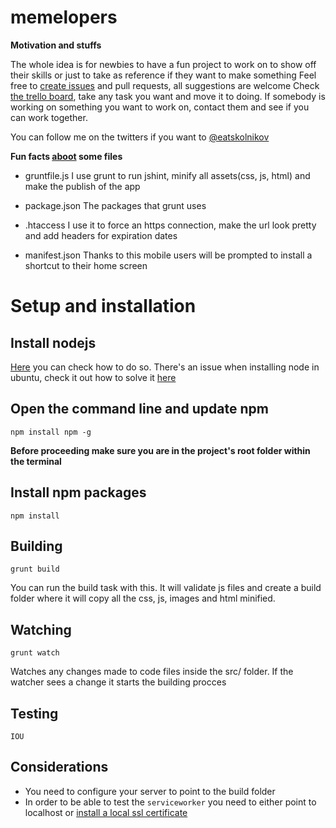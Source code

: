 # memelopers

**Motivation and stuffs**

The whole idea is for newbies to have a fun project to work on to show off their skills or just to take as reference if they want to make something
Feel free to [create issues](https://goo.gl/uEn4iR) and pull requests, all suggestions are welcome
Check [the trello board](https://goo.gl/5vwvsl), take any task you want and move it to doing. If somebody is working on something you want to work on, contact them and see if you can work together.

You can follow me on the twitters if you want to [@eatskolnikov](https://goo.gl/xLJyTm)

**Fun facts [aboot](http://goo.gl/i2KGaJ) some files**

- gruntfile.js
	I use grunt to run jshint, minify all assets(css, js, html) and make the publish of the app

- package.json
	The packages that grunt uses

- .htaccess
	I use it to force an https connection, make the url look pretty and add headers for expiration dates

- manifest.json
	Thanks to this mobile users will be prompted to install a shortcut to their home screen

Setup and installation
==============

Install nodejs
--------------
[Here](https://goo.gl/YcOsZP) you can check how to do so. There's an issue when installing node in ubuntu, check it out how to solve it [here](https://goo.gl/uSfZXo)

Open the command line and update npm
--------------
	npm install npm -g

**Before proceeding make sure you are in the project's root folder within the terminal**

Install npm packages
--------------
	npm install


Building
--------------
	grunt build

You can run the build task with this. It will validate js files and create a build folder where it will copy all the css, js, images and html minified.

Watching
--------------
	grunt watch

Watches any changes made to code files inside the src/ folder. If the watcher sees a change it starts the building procces

Testing
--------------
    IOU

## Considerations
 - You need to configure your server to point to the build folder
 - In order to be able to test the `serviceworker` you need to either point to localhost or [install a local ssl certificate](http://goo.gl/FLsWPK)